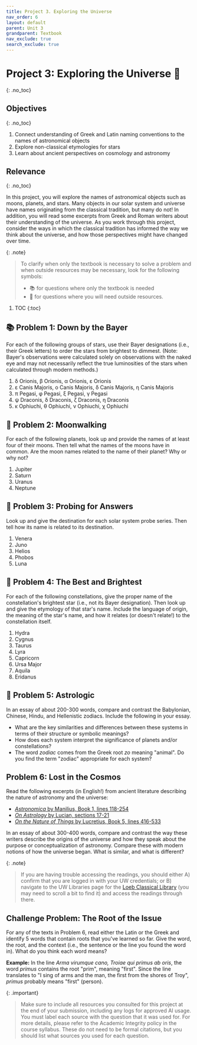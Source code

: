 ```yaml
---
title: Project 3. Exploring the Universe
nav_order: 6
layout: default
parent: Unit 3
grandparent: Textbook
nav_exclude: true
search_exclude: true
---
```


# Project 3: Exploring the Universe 🚀
{: .no_toc}

## Objectives
{: .no_toc}

1. Connect understanding of Greek and Latin naming conventions to the names of astronomical objects
2. Explore non-classical etymologies for stars
3. Learn about ancient perspectives on cosmology and astronomy

## Relevance
{: .no_toc}

In this project, you will explore the names of astronomical objects such as moons, planets, and stars. Many objects in our solar system and universe have names originating from the classical tradition, but many do not! In addition, you will read some excerpts from Greek and Roman writers about their understanding of the universe. As you work through this project, consider the ways in which the classical tradition has informed the way we think about the universe, and how those perspectives might have changed over time.

{: .note}
> To clarify when only the textbook is necessary to solve a problem and when outside resources may be necessary, look for the following symbols:  
> - 📚 for questions where only the textbook is needed  
> - 🔎 for questions where you will need outside resources.

1. TOC
{:toc}

## 📚 Problem 1: Down by the Bayer

For each of the following groups of stars, use their Bayer designations (i.e., their Greek letters) to order the stars from brightest to dimmest. (Note: Bayer's observations were calculated solely on observations with the naked eye and may not necessarily reflect the true luminosities of the stars when calculated through modern methods.)

1. δ Orionis, β Orionis, α Orionis, ε Orionis
2. ε Canis Majoris, ο Canis Majoris, δ Canis Majoris, η Canis Majoris
3. π Pegasi, φ Pegasi, ξ Pegasi, γ Pegasi
4. ψ Draconis, δ Draconis, ζ Draconis, η Draconis
5. κ Ophiuchi, θ Ophiuchi, ν Ophiuchi, χ Ophiuchi

## 🔎 Problem 2: Moonwalking

For each of the following planets, look up and provide the names of at least four of their moons. Then tell what the names of the moons have in common. Are the moon names related to the name of their planet? Why or why not?

1. Jupiter
2. Saturn
3. Uranus
4. Neptune

## 🔎 Problem 3: Probing for Answers

Look up and give the destination for each solar system probe series. Then tell how its name is related to its destination.

1. Venera
2. Juno
3. Helios
4. Phobos
5. Luna

## 🔎 Problem 4: The Best and Brightest

For each of the following constellations, give the proper name of the constellation's brightest star (i.e., not its Bayer designation). Then look up and give the etymology of that star's name. Include the language of origin, the meaning of the star's name, and how it relates (or doesn't relate!) to the constellation itself.

1. Hydra
2. Cygnus
3. Taurus
4. Lyra
5. Capricorn
6. Ursa Major
7. Aquila
8. Eridanus

## 🔎 Problem 5: Astrologic

In an essay of about 200-300 words, compare and contrast the Babylonian, Chinese, Hindu, and Hellenistic zodiacs. Include the following in your essay.

- What are the key similarities and differences between these systems in terms of their structure or symbolic meanings?
- How does each system interpret the significance of planets and/or constellations?
- The word *zodiac* comes from the Greek root *zo* meaning "animal". Do you find the term "zodiac" appropriate for each system?

## Problem 6: Lost in the Cosmos

Read the following excerpts (in English!) from ancient literature describing the nature of astronomy and the universe:

- [*Astronomica* by Manilius, Book 1, lines 118-254](https://www-loebclassics-com.offcampus.lib.washington.edu/view/manilius-astronomica/1977/pb_LCL469.15.xml?result=1&rskey=gQXCeC)
- [*On Astrology* by Lucian, sections 17-21](https://www-loebclassics-com.offcampus.lib.washington.edu/view/lucian-astrology/1936/pb_LCL302.361.xml)
- [*On the Nature of Things* by Lucretius, Book 5, lines 416-533](https://www-loebclassics-com.offcampus.lib.washington.edu/view/lucretius-de_rerum_natura/1924/pb_LCL181.411.xml)

In an essay of about 300-400 words, compare and contrast the way these writers describe the origins of the universe and how they speak about the purpose or conceptualization of astronomy. Compare these with modern notions of how the universe began. What is similar, and what is different?

{: .note}
> If you are having trouble accessing the readings, you should either A) confirm that you are logged in with your UW credentials; or B) navigate to the UW Libraries page for the [Loeb Classical Library](https://guides.lib.uw.edu/az.php?a=l) (you may need to scroll a bit to find it) and access the readings through there.

## Challenge Problem: The Root of the Issue

For any of the texts in Problem 6, read either the Latin or the Greek and identify 5 words that contain roots that you've learned so far. Give the word, the root, and the context (i.e., the sentence or the line you found the word in). What do you think each word means?

**Example:** In the line *Arma virumque cano, Troiae qui primus ab oris*, the word *primus* contains the root "prim", meaning "first". Since the line translates to "I sing of arms and the man, the first from the shores of Troy", *primus* probably means "first" (person).

{: .important}
> Make sure to include all resources you consulted for this project at the end of your submission, including any logs for approved AI usage. You must label each source with the question that it was used for. For more details, please refer to the Academic Integrity policy in the course syllabus. These do not need to be formal citations, but you should list what sources you used for each question.